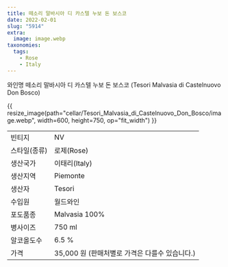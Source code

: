 ```yaml
---
title: 떼소리 말바시아 디 카스텔 누보 돈 보스코
date: 2022-02-01
slug: "5914"
extra:
  image: image.webp
taxonomies:
  tags:
    - Rose
    - Italy
---
```


와인명   떼소리 말바시아 디 카스텔 누보 돈 보스코 (Tesori Malvasia di Castelnuovo Don Bosco)

<!-- more -->

{{ resize_image(path="cellar/Tesori_Malvasia_di_Castelnuovo_Don_Bosco/image.webp", width=600, height=750, op="fit_width") }}

|           |                                                    |  
| --------- | -------------------------------------------------- |
|빈티지  | NV |
|스타일(종류)  | 로제(Rose) |
|생산국가 | 이태리(Italy) |
|생산지역 | Piemonte |
|생산자  | Tesori |
|수입원  | 월드와인 |
|포도품종 | Malvasia 100% |
|병사이즈 | 750 ml |
|알코올도수  | 6.5 % |
|가격 | 35,000 원 (판매처별로 가격은 다를수 있습니다.) |